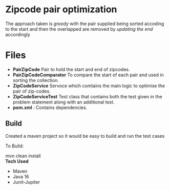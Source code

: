 
# Zipcode pair optimization

The approach taken is *greedy* with the pair supplied being sorted accoding to the start and then the overlapped are removed by *updating the end* accordingly


# Files

- **PairZipCode** Pair to hold the start and end of zipcodes.
- **PairZipCodeComparator** To compare the start of each pair and used in sorting the collection.
- **ZipCodeService** Servoce which comtains the main logic to optimise the pair of zip-codes.
- **ZipCodeServiceTest** Test class that contains both the test given in the problem statement along with an additional test.
- **pom.xml** : Contains dependencies.

## Build
Created a maven project so it would be easy to build and run the test cases

To Build:

mvn clean install  
**Tech Used**
- Maven
- Java 16
- Junit-Jupiter